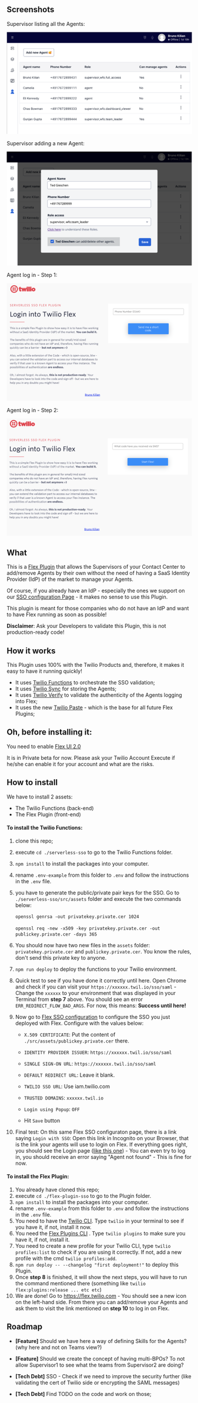 ## Screenshots

Supervisor listing all the Agents:

![Supervisor View 1](/screenshots/supervisor-view-screen1.png)

Supervisor adding a new Agent:

![Supervisor View 2](/screenshots/supervisor-view-screen2.png)

Agent log in - Step 1:

![Agent login 1](/screenshots/agent-login-screen1.png)

Agent log in - Step 2:

![Agent login 2](/screenshots/agent-login-screen2.png)

## What

This is a [Flex Plugin](https://www.twilio.com/docs/flex/developer/plugins) that allows the Supervisors of your Contact Center to add/remove Agents by their own without the need of having a SaaS Identity Provider (IdP) of the market to manage your Agents.

Of course, if you already have an IdP - especially the ones we support on our [SSO configuration Page](https://www.twilio.com/docs/flex/admin-guide/setup/sso-configuration#configure-your-identity-provider-to-support-twilio-flex) - it makes no sense to use this Plugin.

This plugin is meant for those companies who do not have an IdP and want to have Flex running as soon as possible!

**Disclaimer**: Ask your Developers to validate this Plugin, this is not production-ready code!

## How it works

This Plugin uses 100% with the Twilio Products and, therefore, it makes it easy to have it running quickly!

- It uses [Twilio Functions](https://www.twilio.com/docs/runtime/functions) to orchestrate the SSO validation;
- It uses [Twilio Sync](https://www.twilio.com/sync) for storing the Agents;
- It uses [Twilio Verify](https://www.twilio.com/verify) to validate the authenticity of the Agents logging into Flex;
- It uses the new [Twilio Paste](https://paste.twilio.design) - which is the base for all future Flex Plugins;

## Oh, before installing it:

You need to enable [Flex UI 2.0](https://www.npmjs.com/package/@twilio/flex-ui/v/2.0.0-alpha.12)

It is in Private beta for now. Please ask your Twilio Account Execute if he/she can enable it for your account and what are the risks.

## How to install

We have to install 2 assets:

- The Twilio Functions (back-end)
- The Flex Plugin (front-end)

#### To install the Twilio Functions:

1. clone this repo;
2. execute `cd ./serverless-sso` to go to the Twilio Functions folder.
3. `npm install` to install the packages into your computer.
4. rename `.env-example` from this folder to `.env` and follow the instructions in the `.env` file.
5. you have to generate the public/private pair keys for the SSO. Go to `./serverless-sso/src/assets` folder and execute the two commands below:

   ```
   openssl genrsa -out privatekey.private.cer 1024

   openssl req -new -x509 -key privatekey.private.cer -out publickey.private.cer -days 365
   ```

6. You should now have two new files in the `assets` folder: `privatekey.private.cer` and `publickey.private.cer`. You know the rules, don't send this private key to anyone.

7. `npm run deploy` to deploy the functions to your Twilio environment.

8. Quick test to see if you have done it correctly until here. Open Chrome and check if you can visit your `https://xxxxxx.twil.io/sso/saml` - Change the `xxxxxx` to your environment that was displayed in your Terminal from **step 7** above. You should see an error `ERR_REDIRECT_FLOW_BAD_ARGS`. For now, this means: **Success until here!**

9. Now go to [Flex SSO configuration](https://console.twilio.com/us1/develop/flex/manage/single-sign-on?frameUrl=%2Fconsole%2Fflex%2Fsingle-sign-on%3Fx-target-region%3Dus1) to configure the SSO you just deployed with Flex. Configure with the values below:

   - `X.509 CERTIFICATE`: Put the content of `./src/assets/publickey.private.cer` there.
   - `IDENTITY PROVIDER ISSUER`: `https://xxxxxx.twil.io/sso/saml`
   - `SINGLE SIGN-ON URL`: `https://xxxxxx.twil.io/sso/saml`
   - `DEFAULT REDIRECT URL`: Leave it blank.
   - `TWILIO SSO URL`: Use iam.twilio.com
   - `TRUSTED DOMAINS`: `xxxxxx.twil.io`
   - `Login using Popup`: `OFF`

   - Hit `Save` button

10. Final test: On this same Flex SSO configuraton page, there is a link saying `Login with SSO`: Open this link in Incognito on your Browser, that is the link your agents will use to login on Flex. If everything goes right, you should see the Login page ([like this one](https://serverless-sso-6931-dev.twil.io/sso/login?id=blahtest&RelayState=blahtest)) - You can even try to log in, you should receive an error saying "Agent not found" - This is fine for now.

#### To install the Flex Plugin:

1. You already have cloned this repo;
2. execute `cd ./flex-plugin-sso` to go to the Plugin folder.
3. `npm install` to install the packages into your computer.
4. rename `.env-example` from this folder to `.env` and follow the instructions in the `.env` file.
5. You need to have the [Twilio CLI](https://www.twilio.com/docs/twilio-cli/quickstart). Type `twilio` in your terminal to see if you have it, if not, install it now.
6. You need the [Flex Plugins CLI](https://www.twilio.com/docs/flex/developer/plugins/cli/install) . Type `twilio plugins` to make sure you have it, if not, install it.
7. You need to create a new profile for your Twilio CLI, type `twilio profiles:list` to check if you are using it correctly. If not, add a new profile with the cmd `twilio profiles:add`.
8. `npm run deploy -- --changelog "first deployment!"` to deploy this Plugin.
9. Once **step 8** is finished, it will show the next steps, you will have to run the command mentioned there (something like `twilio flex:plugins:release ... etc etc`)
10. We are done! Go to https://flex.twilio.com - You should see a new icon on the left-hand side. From there you can add/remove your Agents and ask them to visit the link mentioned on **step 10** to log in on Flex.

## Roadmap

- **[Feature]** Should we have here a way of defining Skills for the Agents? (why here and not on Teams view?)

- **[Feature]** Should we create the concept of having multi-BPOs? To not allow Supervisor1 to see what the teams from Supervisor2 are doing?

- **[Tech Debt]** SSO - Check if we need to improve the security further (like validating the cert of Twilio side or encrypting the SAML messages)
- **[Tech Debt]** Find TODO on the code and work on those;
